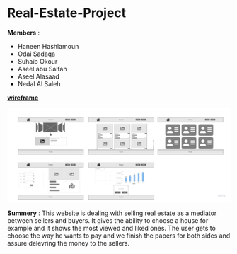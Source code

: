 # Real-Estate-Project

**Members** :
- Haneen Hashlamoun
- Odai Sadaqa
- Suhaib Okour
- Aseel abu Saifan 
- Aseel Alasaad 
- Nedal Al Saleh 

[**wireframe**](assets/wireframe.pdf)


![wireframe](assets/wireframe.jpg)


**Summery** :
This website is dealing with selling real estate as a mediator between sellers and buyers. It gives the ability to choose a house for example and it shows the most viewed and liked ones. The user gets to choose the way he wants to pay and we finish the papers for both sides and assure delevring the money to the sellers.






